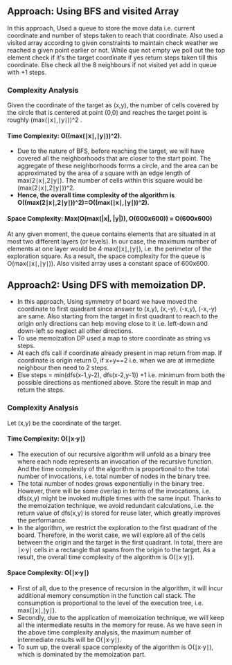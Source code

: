 ## Approach: Using BFS and visited Array
In this approach, Used a queue to store the move data i.e. current coordinate and number of steps taken to reach that coordinate. Also used a visited array according to given constraints to maintain check weather we reached a given point earlier or not. While que not empty we poll out the top element check if it's the target coordinate if yes return steps taken till this coordinate. Else check all the 8 neighbours if not visited yet add in queue with +1 steps.
​
### Complexity Analysis
Given the coordinate of the target as (x,y), the number of cells covered by the circle that is centered at point (0,0) and reaches the target point is roughly (max(∣x∣,∣y∣))^2 .
​
#### Time Complexity: O((max(∣x∣,∣y∣))^2).
* Due to the nature of BFS, before reaching the target, we will have covered all the neighborhoods that are closer to the start point. The aggregate of these neighborhoods forms a circle, and the area can be approximated by the area of a square with an edge length of max(2∣x∣,2∣y∣). The number of cells within this square would be (max(2∣x∣,2∣y∣))^2.
* **Hence, the overall time complexity of the algorithm is O((max(2∣x∣,2∣y∣))^2)=O((max(∣x∣,∣y∣))^2).**
​
#### Space Complexity: Max(O(max(|x|, |y|)), O(600x600)) = O(600x600)
At any given moment, the queue contains elements that are situated in at most two different layers (or levels). In our case, the maximum number of elements at one layer would be 4⋅max(∣x∣,∣y∣), i.e. the perimeter of the exploration square. As a result, the space complexity for the queue is O(max(∣x∣,∣y∣)).
Also visited array uses a constant space of 600x600.
​
​
## Approach2: Using DFS with memoization DP.
* In this approach, Using symmetry of board we have moved the coordinate to first quadrant since answer to (x,y), (x,-y), (-x,y), (-x,-y) are same. Also starting from the target in first quadrant to reach to the origin only directions can help moving close to it i.e. left-down and down-left so neglect all other directions.
* To use memoization DP used a map to store coordinate as string vs steps.
* At each dfs call if coordinate already present in map return from map. If coordinate is origin return 0, if x+y==2 i.e. when we are at immediate neighbour then need to 2 steps.
* Else steps = min(dfs(x-1,y-2), dfs(x-2,y-1)) +1 i.e. minimum from both the possible directions as mentioned above. Store the result in map and return the steps.
​
### Complexity Analysis
Let (x,y) be the coordinate of the target.
#### Time Complexity: O(∣x⋅y∣)
* The execution of our recursive algorithm will unfold as a binary tree where each node represents an invocation of the recursive function. And the time complexity of the algorithm is proportional to the total number of invocations, i.e. total number of nodes in the binary tree.
* The total number of nodes grows exponentially in the binary tree. However, there will be some overlap in terms of the invocations, i.e. dfs(x,y) might be invoked multiple times with the same input. Thanks to the memoization technique, we avoid redundant calculations, i.e. the return value of dfs(x,y) is stored for reuse later, which greatly improves the performance.
* In the algorithm, we restrict the exploration to the first quadrant of the board. Therefore, in the worst case, we will explore all of the cells between the origin and the target in the first quadrant. In total, there are ∣x⋅y∣ cells in a rectangle that spans from the origin to the target. As a result, the overall time complexity of the algorithm is O(∣x⋅y∣).
​
#### Space Complexity: O(∣x⋅y∣)
* First of all, due to the presence of recursion in the algorithm, it will incur additional memory consumption in the function call stack. The consumption is proportional to the level of the execution tree, i.e. max(∣x∣,∣y∣).
* Secondly, due to the application of memoization technique, we will keep all the intermediate results in the memory for reuse. As we have seen in the above time complexity analysis, the maximum number of intermediate results will be O(∣x⋅y∣).
* To sum up, the overall space complexity of the algorithm is O(∣x⋅y∣), which is dominated by the memoization part.